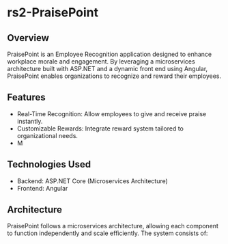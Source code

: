 # rs2-PraisePoint

## Overview

PraisePoint is an Employee Recognition application designed to enhance workplace morale and engagement. By leveraging a microservices architecture built with ASP.NET and a dynamic front end using Angular, PraisePoint enables organizations to recognize and reward their employees.

## Features

- Real-Time Recognition: Allow employees to give and receive praise instantly.
- Customizable Rewards: Integrate reward system tailored to organizational needs.
- M
  
## Technologies Used

- Backend: ASP.NET Core (Microservices Architecture)
- Frontend: Angular

## Architecture

PraisePoint follows a microservices architecture, allowing each component to function independently and scale efficiently. The system consists of:
